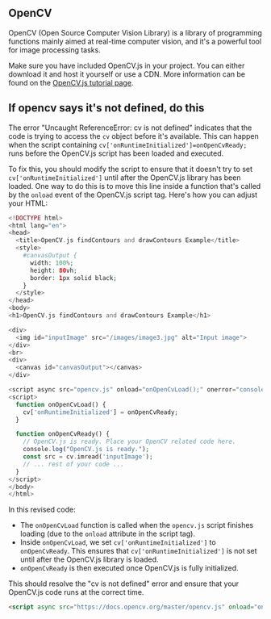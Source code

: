 ## OpenCV

OpenCV (Open Source Computer Vision Library) is a library of programming functions mainly aimed at real-time computer vision, and it's a powerful tool for image processing tasks.

Make sure you have included OpenCV.js in your project. You can either download it and host it yourself or use a CDN. More information can be found on the [OpenCV.js tutorial page](https://docs.opencv.org/4.x/d5/d10/tutorial_js_root.html).

## If opencv says it's not defined, do this

The error "Uncaught ReferenceError: cv is not defined" indicates that the code is trying to access the `cv` object before it's available. This can happen when the script containing `cv['onRuntimeInitialized']=onOpenCvReady;` runs before the OpenCV.js script has been loaded and executed.

To fix this, you should modify the script to ensure that it doesn't try to set `cv['onRuntimeInitialized']` until after the OpenCV.js library has been loaded. One way to do this is to move this line inside a function that's called by the `onload` event of the OpenCV.js script tag. Here's how you can adjust your HTML:

```php
<!DOCTYPE html>
<html lang="en">
<head>
  <title>OpenCV.js findContours and drawContours Example</title>
  <style>
    #canvasOutput {
      width: 100%;
      height: 80vh;
      border: 1px solid black;
    }
  </style>
</head>
<body>
<h1>OpenCV.js findContours and drawContours Example</h1>

<div>
  <img id="inputImage" src="/images/image3.jpg" alt="Input image">
</div>
<br>
<div>
  <canvas id="canvasOutput"></canvas>
</div>

<script async src="opencv.js" onload="onOpenCvLoad();" onerror="console.error('Error loading opencv.js');"></script>
<script>
  function onOpenCvLoad() {
    cv['onRuntimeInitialized'] = onOpenCvReady;
  }

  function onOpenCvReady() {
    // OpenCV.js is ready. Place your OpenCV related code here.
    console.log("OpenCV.js is ready.");
    const src = cv.imread('inputImage');
    // ... rest of your code ...
  }
</script>
</body>
</html>
```

In this revised code:

- The `onOpenCvLoad` function is called when the `opencv.js` script finishes loading (due to the `onload` attribute in the script tag).
- Inside `onOpenCvLoad`, we set `cv['onRuntimeInitialized']` to `onOpenCvReady`. This ensures that `cv['onRuntimeInitialized']` is not set until after the OpenCV.js library is loaded.
- `onOpenCvReady` is then executed once OpenCV.js is fully initialized.

This should resolve the "cv is not defined" error and ensure that your OpenCV.js code runs at the correct time.

```html
<script async src="https://docs.opencv.org/master/opencv.js" onload="onOpenCvReady();" onerror="console.error('Error loading opencv.js');"></script>
```
<br>

